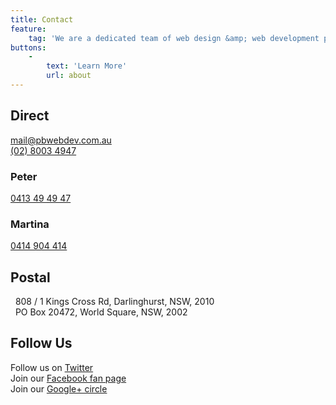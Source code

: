 ```yaml
---
title: Contact
feature:
    tag: 'We are a dedicated team of web design &amp; web development professionals working on big projects with big ideas!'
buttons:
    -
        text: 'Learn More'
        url: about
---
```

## Direct

<span class="fa-envelope fa"></span> <a href="mailto:mail@pbwebdev.com.au">mail@pbwebdev.com.au</a><br/>
<span class="fa-phone fa"></span> <a href="tel:+61 2 8003 4947">(02) 8003 4947</a><br/>

### Peter

<span class="fa-mobile fa"></span> <a href="tel:+61 413 49 49 47">0413 49 49 47</a><br/>

### Martina

<span class="fa-mobile fa"></span> <a href="tel:+61 414 904 414">0414 904 414</a><br/>


## Postal
<span class="fa-building-o fa"></span>&nbsp; 808 / 1 Kings Cross Rd, Darlinghurst, NSW, 2010<br/>
<span class="fa-building-o fa"></span>&nbsp; PO Box 20472, World Square, NSW, 2002<br/>


## Follow Us
<span class="fa-twitter fa"></span> Follow us on <a href="http://twitter.com/pbwebdev" target="_blank" title="Our Twitter page">Twitter</a><br/>
<span class="fa-facebook fa"></span> Join our <a href="http://www.facebook.com/pbwebdev" target="_blank" title="link to PB Web Development Facebook fan page">Facebook fan page</a><br/>
<span class="fa-google-plus fa"></span> Join our <a href="https://plus.google.com/u/0/b/113245780922243453082/113245780922243453082/?rel=publisher" target="_blank" title="link to PB Web Development Google+  page">Google+ circle</a>